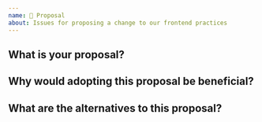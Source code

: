 ```yaml
---
name: 💍 Proposal
about: Issues for proposing a change to our frontend practices
---
```


<!--

Before making a proposal, have you used the issue search functionality?

-->

## What is your proposal?

## Why would adopting this proposal be beneficial?

## What are the alternatives to this proposal?
